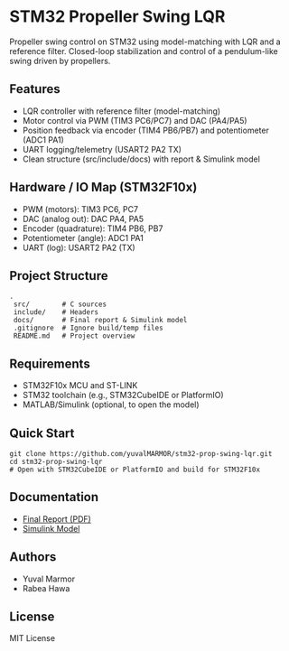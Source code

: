 ﻿# STM32 Propeller Swing LQR

Propeller swing control on STM32 using model-matching with LQR and a reference filter.
Closed-loop stabilization and control of a pendulum-like swing driven by propellers.

## Features
- LQR controller with reference filter (model-matching)
- Motor control via PWM (TIM3 PC6/PC7) and DAC (PA4/PA5)
- Position feedback via encoder (TIM4 PB6/PB7) and potentiometer (ADC1 PA1)
- UART logging/telemetry (USART2 PA2 TX)
- Clean structure (src/include/docs) with report & Simulink model

## Hardware / IO Map (STM32F10x)
- PWM (motors): TIM3  PC6, PC7
- DAC (analog out): DAC  PA4, PA5
- Encoder (quadrature): TIM4  PB6, PB7
- Potentiometer (angle): ADC1  PA1
- UART (log): USART2  PA2 (TX)

## Project Structure
    .
     src/        # C sources
     include/    # Headers
     docs/       # Final report & Simulink model
     .gitignore  # Ignore build/temp files
     README.md   # Project overview

## Requirements
- STM32F10x MCU and ST-LINK
- STM32 toolchain (e.g., STM32CubeIDE or PlatformIO)
- MATLAB/Simulink (optional, to open the model)

## Quick Start
    git clone https://github.com/yuvalMARMOR/stm32-prop-swing-lqr.git
    cd stm32-prop-swing-lqr
    # Open with STM32CubeIDE or PlatformIO and build for STM32F10x

## Documentation
- [Final Report (PDF)](docs/Final_Report.pdf)
- [Simulink Model](docs/read_data_SWING.slx)


## Authors
- Yuval Marmor
- Rabea Hawa

## License
MIT License
